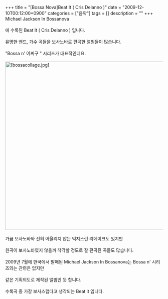 +++
title = "[Bossa Nova]Beat It ( Cris Delanno )"
date = "2009-12-10T00:12:00+0900"
categories = ["음악"]
tags = []
description = ""
+++
<span class="copyright_entry" style="display:block;" title="[Bossa Nova]Beat It ( Cris Delanno ) @@**@@http://shed.egloos.com/2005031"></span>Michael Jackson In Bossanova
<br>
<br>에 수록된 Beat It ( Cris Delanno ) 입니다.
<br>
<br>유명한 밴드, 가수 곡들을 보사노바로 편곡한 앨범들이 많습니다.
<br>
<br>"Bossa n' 어쩌구 "
<em></em> 시리즈가 대표적인데요.
<br>
<br>
<img style="width: 537px; height: 537px;" src="/attachment/2005031_1.jpg" alt="[bossacollage.jpg]" border="0">
<br>
<br>가끔 보사노바와 전혀 어울리지 않는 억지스런 리메이크도 있지만
<br>
<br>원곡이 보사노바였지 않을까 착각할 정도로 잘 편곡된 곡들도 많습니다.
<br>
<br>2009년 7월에 한국에서 발매된 Michael Jackson In Bossanova는 Bossa n' 시리즈와는 관련은 없지만
<br>
<br>같은 기획의도로 제작된 앨범인 듯 합니다.
<br>
<br>수록곡 중 가장 보사스럽다고 생각되는 Beat it 입니다.
<br>
<br>
<object height="344" width="425"><embed src="http://www.youtube.com/v/yQekk6ynn8E&amp;hl=ko_KR&amp;fs=1&amp;" type="application/x-shockwave-flash" allowscriptaccess="always" allowfullscreen="true" height="344" width="425"></object>
<br>
<br> 
<!--
       <rdf:RDF xmlns:rdf="http://www.w3.org/1999/02/22-rdf-syntax-ns#"
		    xmlns:dc="http://purl.org/dc/elements/1.1/"
		    xmlns:trackback="http://madskills.com/public/xml/rss/module/trackback/">
       <rdf:Description
	        rdf:about="http://shed.egloos.com/2005031"
	        dc:identifier="http://shed.egloos.com/2005031"
	        dc:title="[Bossa Nova]Beat It ( Cris Delanno ) "
	        trackback:ping="http://shed.egloos.com/tb/2005031"/>
       </rdf:RDF>
       -->

<ul></ul>